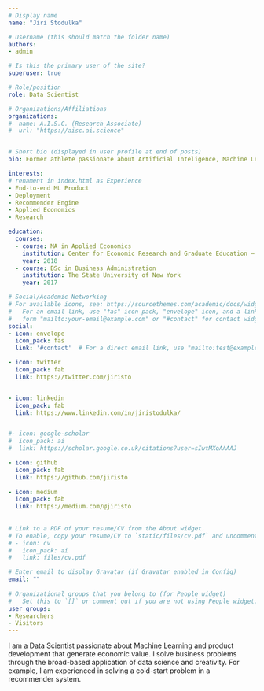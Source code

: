 ```yaml
---
# Display name
name: "Jiri Stodulka"

# Username (this should match the folder name)
authors:
- admin

# Is this the primary user of the site?
superuser: true

# Role/position
role: Data Scientist     

# Organizations/Affiliations
organizations:
#- name: A.I.S.C. (Research Associate)
#  url: "https://aisc.ai.science"


# Short bio (displayed in user profile at end of posts)
bio: Former athlete passionate about Artificial Inteligence, Machine Learning, Economics, and next-generation business solutions.

interests:
# renament in index.html as Experience
- End-to-end ML Product
- Deployment
- Recommender Engine
- Applied Economics
- Research

education:
  courses:
  - course: MA in Applied Economics
    institution: Center for Economic Research and Graduate Education – Economics Institute
    year: 2018
  - course: BSc in Business Administration
    institution: The State University of New York
    year: 2017

# Social/Academic Networking
# For available icons, see: https://sourcethemes.com/academic/docs/widgets/#icons
#   For an email link, use "fas" icon pack, "envelope" icon, and a link in the
#   form "mailto:your-email@example.com" or "#contact" for contact widget.
social:
- icon: envelope
  icon_pack: fas
  link: '#contact'  # For a direct email link, use "mailto:test@example.org".

- icon: twitter
  icon_pack: fab
  link: https://twitter.com/jiristo


- icon: linkedin
  icon_pack: fab
  link: https://www.linkedin.com/in/jiristodulka/


#- icon: google-scholar
#  icon_pack: ai
#  link: https://scholar.google.co.uk/citations?user=sIwtMXoAAAAJ

- icon: github
  icon_pack: fab
  link: https://github.com/jiristo
  
- icon: medium
  icon_pack: fab
  link: https://medium.com/@jiristo
  
  
# Link to a PDF of your resume/CV from the About widget.
# To enable, copy your resume/CV to `static/files/cv.pdf` and uncomment the lines below.  
# - icon: cv
#   icon_pack: ai
#   link: files/cv.pdf

# Enter email to display Gravatar (if Gravatar enabled in Config)
email: ""
  
# Organizational groups that you belong to (for People widget)
#   Set this to `[]` or comment out if you are not using People widget.  
user_groups:
- Researchers
- Visitors
---
```

I am a Data Scientist  passionate about Machine Learning and product development that generate economic value. I solve business problems through the broad-based application of data science and creativity. For example, I am experienced in solving a cold-start problem in a recommender system.
